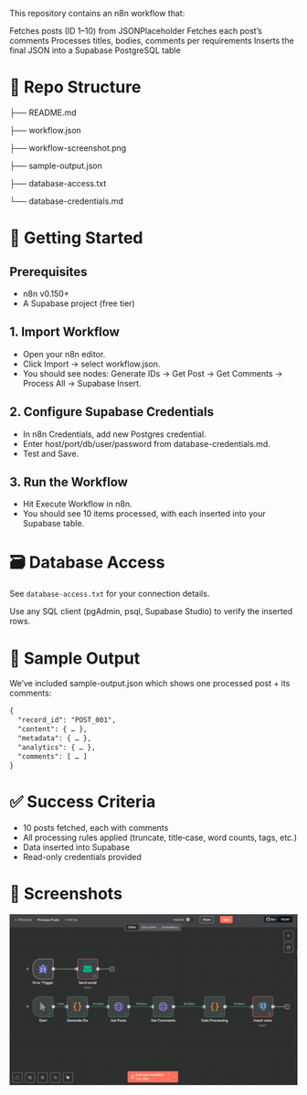 This repository contains an n8n workflow that:

Fetches posts (ID 1–10) from JSONPlaceholder
Fetches each post’s comments
Processes titles, bodies, comments per requirements
Inserts the final JSON into a Supabase PostgreSQL table

# 📂 Repo Structure
├── README.md

├── workflow.json

├── workflow-screenshot.png

├── sample-output.json

├── database-access.txt

└── database-credentials.md

# 🚀 Getting Started
## Prerequisites
- n8n v0.150+
- A Supabase project (free tier)
## 1. Import Workflow
- Open your n8n editor.
- Click Import → select workflow.json.
- You should see nodes: Generate IDs → Get Post → Get Comments → Process All → Supabase Insert.
## 2. Configure Supabase Credentials
- In n8n Credentials, add new Postgres credential.
- Enter host/port/db/user/password from database-credentials.md.
- Test and Save.
## 3. Run the Workflow
- Hit Execute Workflow in n8n.
- You should see 10 items processed, with each inserted into your Supabase table.
# 🗃️ Database Access
See `database-access.txt` for your connection details.

Use any SQL client (pgAdmin, psql, Supabase Studio) to verify the inserted rows.

# 📄 Sample Output
We’ve included sample-output.json which shows one processed post + its comments:
```
{
  "record_id": "POST_001",
  "content": { … },
  "metadata": { … },
  "analytics": { … },
  "comments": [ … ]
}
```
# ✅ Success Criteria
- 10 posts fetched, each with comments
- All processing rules applied (truncate, title‐case, word counts, tags, etc.)
- Data inserted into Supabase
- Read-only credentials provided
# 📸 Screenshots
![test](workflow-screenshot.png)
